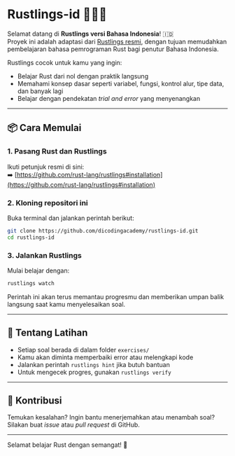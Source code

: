 # Rustlings-id 🦀🇮🇩

Selamat datang di **Rustlings versi Bahasa Indonesia**! 🇮🇩  
Proyek ini adalah adaptasi dari [Rustlings resmi](https://github.com/rust-lang/rustlings), dengan tujuan memudahkan pembelajaran bahasa pemrograman Rust bagi penutur Bahasa Indonesia.

Rustlings cocok untuk kamu yang ingin:
- Belajar Rust dari nol dengan praktik langsung
- Memahami konsep dasar seperti variabel, fungsi, kontrol alur, tipe data, dan banyak lagi
- Belajar dengan pendekatan _trial and error_ yang menyenangkan

---

## 📦 Cara Memulai

### 1. Pasang Rust dan Rustlings

Ikuti petunjuk resmi di sini:  
➡️ [https://github.com/rust-lang/rustlings#installation](https://github.com/rust-lang/rustlings#installation)

### 2. Kloning repositori ini

Buka terminal dan jalankan perintah berikut:

```bash
git clone https://github.com/dicodingacademy/rustlings-id.git
cd rustlings-id
```

### 3. Jalankan Rustlings

Mulai belajar dengan:
```bash
rustlings watch
```

Perintah ini akan terus memantau progresmu dan memberikan umpan balik langsung saat kamu menyelesaikan soal.

---

## 🧠 Tentang Latihan

* Setiap soal berada di dalam folder `exercises/`
* Kamu akan diminta memperbaiki error atau melengkapi kode
* Jalankan perintah `rustlings hint` jika butuh bantuan
* Untuk mengecek progres, gunakan `rustlings verify`

---

## 📝 Kontribusi

Temukan kesalahan? Ingin bantu menerjemahkan atau menambah soal?
Silakan buat _issue_ atau _pull request_ di GitHub.

---

Selamat belajar Rust dengan semangat! 🚀
